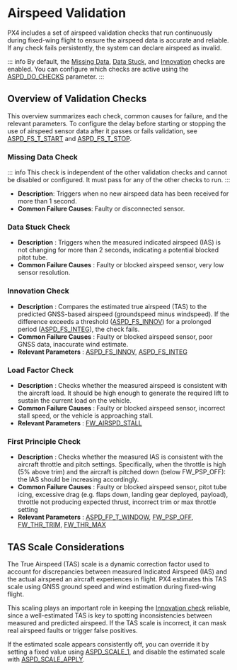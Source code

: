 # Airspeed Validation

PX4 includes a set of airspeed validation checks that run continuously during fixed-wing flight to ensure the airspeed data is accurate and reliable. If any check fails persistently, the system can declare airspeed as invalid.

::: info
By default, the [Missing Data](#missing-data-check), [Data Stuck](#data-stuck-check), and [Innovation](#innovation-check) checks are enabled. You can configure which checks are active using the [ASPD_DO_CHECKS](../advanced_config/parameter_reference.md#ASPD_DO_CHECKS) parameter.
:::


## Overview of Validation Checks

This overview summarizes each check, common causes for failure, and the relevant parameters. To configure the delay before starting or stopping the use of airspeed sensor data after it passes or fails validation, see [ASPD_FS_T_START](../advanced_config/parameter_reference.md#ASPD_FS_T_START) and [ASPD_FS_T_STOP](../advanced_config/parameter_reference.md#ASPD_FS_T_STOP).

### Missing Data Check

::: info
This check is independent of the other validation checks and cannot be disabled or configured. It must pass for any of the other checks to run.
:::

- **Description**: Triggers when no new airspeed data has been received for more than 1 second.
- **Common Failure Causes**: Faulty or disconnected sensor.

### Data Stuck Check

- **Description** : Triggers when the measured indicated airspeed (IAS) is not changing for more than 2 seconds, indicating a potential blocked pitot tube.
- **Common Failure Causes** : Faulty or blocked airspeed sensor, very low sensor resolution.

### Innovation Check

- **Description** : Compares the estimated true airspeed (TAS) to the predicted GNSS-based airspeed (groundspeed minus windspeed). If the difference exceeds a threshold ([ASPD_FS_INNOV](../advanced_config/parameter_reference.md#ASPD_FS_INNOV)) for a prolonged period ([ASPD_FS_INTEG](../advanced_config/parameter_reference.md#ASPD_FS_INTEG)), the check fails.
- **Common Failure Causes** : Faulty or blocked airspeed sensor, poor GNSS data, inaccurate wind estimate.
- **Relevant Parameters** : [ASPD_FS_INNOV](../advanced_config/parameter_reference.md#ASPD_FS_INNOV), [ASPD_FS_INTEG](../advanced_config/parameter_reference.md#ASPD_FS_INTEG)

### Load Factor Check

- **Description** : Checks whether the measured airspeed is consistent with the aircraft load. It should be high enough to generate the required lift to sustain the current load on the vehicle.
- **Common Failure Causes** : Faulty or blocked airspeed sensor, incorrect stall speed, or the vehicle is approaching stall.
- **Relevant Parameters** : [FW_AIRSPD_STALL](../advanced_config/parameter_reference.md#FW_AIRSPD_STALL)

### First Principle Check

- **Description** : Checks whether the measured IAS is consistent with the aircraft throttle and pitch settings. Specifically, when the throttle is high (5% above trim) and the aircraft is pitched down (below FW_PSP_OFF): the IAS should be increasing accordingly.
- **Common Failure Causes** : Faulty or blocked airspeed sensor, pitot tube icing, excessive drag (e.g. flaps down, landing gear deployed, payload), throttle not producing expected thrust, incorrect trim or max throttle setting
- **Relevant Parameters** : [ASPD_FP_T_WINDOW](../advanced_config/parameter_reference.md#ASPD_FP_T_WINDOW), [FW_PSP_OFF](../advanced_config/parameter_reference.md#FW_PSP_OFF), [FW_THR_TRIM](../advanced_config/parameter_reference.md#FW_THR_TRIM), [FW_THR_MAX](../advanced_config/parameter_reference.md#FW_THR_MAX)


## TAS Scale Considerations

The True Airspeed (TAS) scale is a dynamic correction factor used to account for discrepancies between measured Indicated Airspeed (IAS) and the actual airspeed an aircraft experiences in flight. PX4 estimates this TAS scale using GNSS ground speed and wind estimation during fixed-wing flight.

This scaling plays an important role in keeping the [Innovation check](#innovation-check) reliable, since a well-estimated TAS is key to spotting inconsistencies between measured and predicted airspeed. If the TAS scale is incorrect, it can mask real airspeed faults or trigger false positives.

If the estimated scale appears consistently off, you can override it by setting a fixed value using [ASPD_SCALE_1](../advanced_config/parameter_reference.md#ASPD_SCALE_1), and disable the estimated scale with [ASPD_SCALE_APPLY](../advanced_config/parameter_reference.md#ASPD_SCALE_APPLY).
